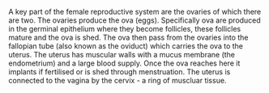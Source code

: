A key part of the female reproductive system are the ovaries of which there are two. The ovaries produce the ova (eggs). Specifically ova are produced in the germinal epithelium where they become follicles, these follicles mature and the ova is shed. The ova then pass from the ovaries into the fallopian tube (also known as the oviduct) which carries the ova to the uterus. The uterus has muscular walls with a mucus membrane (the endometrium) and a large blood supply.
Once the ova reaches here it implants if fertilised or is shed through menstruation. The uterus is connected to the vagina by the cervix - a ring of muscluar tissue.